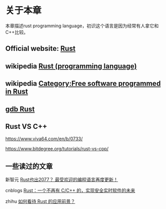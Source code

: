 # 关于本章

本章描述rust programming language，初识这个语言是因为经常有人拿它和C++比较。



## Official website: [Rust](https://www.rust-lang.org/)



## wikipedia [Rust (programming language)](https://en.wikipedia.org/wiki/Rust_(programming_language))



## wikipedia [Category:Free software programmed in Rust](https://en.wikipedia.org/wiki/Category:Free_software_programmed_in_Rust)



## [gdb Rust](https://sourceware.org/gdb/onlinedocs/gdb/Rust.html#Rust)



## Rust VS C++

https://www.viva64.com/en/b/0733/

https://www.bitdegree.org/tutorials/rust-vs-cpp/



## 一些读过的文章

新智元 [Rust也出2077？ 最受欢迎的编程语言再度更新！](https://mp.weixin.qq.com/s/zgDh0Q7MwolvWGdvXh2VmQ)

cnblogs [Rust：一个不再有 C/C++ 的，实现安全实时软件的未来](https://www.cnblogs.com/dhcn/p/12344538.html)

zhihu [如何看待 Rust 的应用前景？](https://www.zhihu.com/question/30407715)
